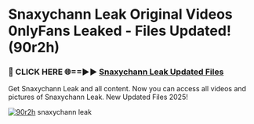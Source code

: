 # Snaxychann Leak Original Videos 0nlyFans Leaked - Files Updated! (90r2h)

<h3>🔴 CLICK HERE 🌐==►► <a href="https://tinyurl.com/x26r9saj" rel="nofollow">Snaxychann Leak Updated Files</a></h3>

Get Snaxychann Leak and all content. Now you can access all videos and pictures of Snaxychann Leak. New Updated Files 2025!

[![90r2h](https://i.imgur.com/LkgZPqh.gif)](https://tinyurl.com/x26r9saj)
snaxychann leak